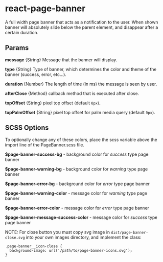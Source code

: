 # react-page-banner

A full width page banner that acts as a notification to the user. When shown banner will absolutely slide below the parent element, and disappear after a certain duration.

## Params

**message** {String} Message that the banner will display.

**type** {String} Type of banner, which determines the color and theme of the banner (success, error, etc...).

**duration** {Number} The length of time (in ms) the message is seen by user.

**afterClose** {Method} callback method that is executed after close.

**topOffset** {String} pixel top offset (default `0px`).

**topPalmOffset** {String} pixel top offset for palm media query (default `0px`).



## SCSS Options
To optionally change any of these colors, place the scss variable above the import line of the PageBanner.scss file.

**$page-banner-success-bg** - background color for *success* type page banner

**$page-banner-warning-bg** - background color for *warning* type page banner

**$page-banner-error-bg** - background color for *error* type page banner

**$page-banner-warning-color** - message color for *warning* type page banner

**$page-banner-error-color** - message color for *error* type page banner

**$page-banner-message-success-color** - message color for *success* type page banner

NOTE: For close button you must copy svg image in `dist/page-banner-close.svg` into your own images directory, and implement the class:
```
.page-banner__icon-close {
  background-image: url('/path/to/page-banner-icons.svg');
}

```
